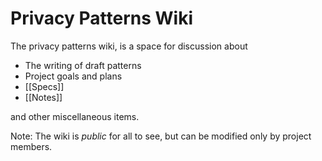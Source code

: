 # Privacy Patterns Wiki

The privacy patterns wiki, is a space for discussion about 

 * The writing of draft patterns
 * Project goals and plans
 * [[Specs]]
 * [[Notes]]

and other miscellaneous items. 

Note: The wiki is *public* for all to see, but can be modified only by project members. 